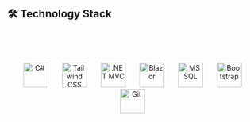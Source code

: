 ## 🛠️ Technology Stack

<div align="center" style="position: relative; padding-top: 40px; padding-bottom: 40px;">
  <div style="position: relative; top: 20px;">
   
   <img src="https://cdn.jsdelivr.net/gh/devicons/devicon/icons/csharp/csharp-original.svg" alt="C#" width="50" height="50" style="margin: 0 12px;"/>
   <img src="https://cdn.jsdelivr.net/gh/devicons/devicon/icons/tailwindcss/tailwindcss-plain.svg" alt="Tailwind CSS" width="50" height="50" style="margin: 0 12px;"/>
<img src="https://cdn.jsdelivr.net/gh/devicons/devicon/icons/dot-net/dot-net-original.svg" alt=".NET MVC" width="50" height="50" style="margin: 0 12px;"/>
<img src="https://cdn.jsdelivr.net/gh/devicons/devicon/icons/blazor/blazor-original.svg" alt="Blazor" width="50" height="50" style="margin: 0 12px;"/>
    
  
  <img src="https://cdn.jsdelivr.net/gh/devicons/devicon/icons/microsoftsqlserver/microsoftsqlserver-plain.svg" alt="MSSQL" width="50" height="50" style="margin: 0 12px;"/>
 
  <img src="https://cdn.jsdelivr.net/gh/devicons/devicon/icons/bootstrap/bootstrap-original.svg" alt="Bootstrap" width="50" height="50" style="margin: 0 12px;"/>
    
 
  <img src="https://cdn.jsdelivr.net/gh/devicons/devicon/icons/git/git-original.svg" alt="Git" width="50" height="50" style="margin: 0 12px;"/>
  </div>
</div>
